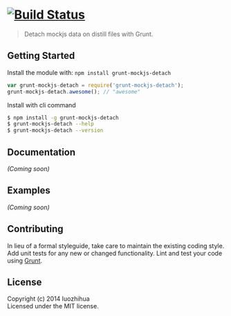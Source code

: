 #  [![Build Status](https://secure.travis-ci.org/luozhihua/grunt-mockjs-detach.png?branch=master)](http://travis-ci.org/luozhihua/grunt-mockjs-detach)

> Detach mockjs data on distill files with Grunt.


## Getting Started

Install the module with: `npm install grunt-mockjs-detach`

```js
var grunt-mockjs-detach = require('grunt-mockjs-detach');
grunt-mockjs-detach.awesome(); // "awesome"
```

Install with cli command

```sh
$ npm install -g grunt-mockjs-detach
$ grunt-mockjs-detach --help
$ grunt-mockjs-detach --version
```




## Documentation

_(Coming soon)_


## Examples

_(Coming soon)_


## Contributing

In lieu of a formal styleguide, take care to maintain the existing coding style. Add unit tests for any new or changed functionality. Lint and test your code using [Grunt](http://gruntjs.com).


## License

Copyright (c) 2014 luozhihua  
Licensed under the MIT license.
